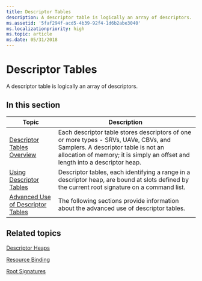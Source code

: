 ```yaml
---
title: Descriptor Tables
description: A descriptor table is logically an array of descriptors.
ms.assetid: '5faf294f-acd5-4b39-92f4-1d6b2abe3040'
ms.localizationpriority: high
ms.topic: article
ms.date: 05/31/2018
---
```


# Descriptor Tables

A descriptor table is logically an array of descriptors.

## In this section



| Topic                                                                                 | Description                                                                                                                                                                                                             |
|---------------------------------------------------------------------------------------|-------------------------------------------------------------------------------------------------------------------------------------------------------------------------------------------------------------------------|
| [Descriptor Tables Overview](descriptor-tables-overview.md)<br/>               | Each descriptor table stores descriptors of one or more types - SRVs, UAVe, CBVs, and Samplers. A descriptor table is not an allocation of memory; it is simply an offset and length into a descriptor heap.<br/> |
| [Using Descriptor Tables](using-descriptor-tables.md)<br/>                     | Descriptor tables, each identifying a range in a descriptor heap, are bound at slots defined by the current root signature on a command list. <br/>                                                               |
| [Advanced Use of Descriptor Tables](advanced-use-of-descriptor-tables.md)<br/> | The following sections provide information about the advanced use of descriptor tables.<br/>                                                                                                                      |



 

## Related topics

<dl> <dt>

[Descriptor Heaps](descriptor-heaps.md)
</dt> <dt>

[Resource Binding](resource-binding.md)
</dt> <dt>

[Root Signatures](root-signatures.md)
</dt> </dl>

 

 





